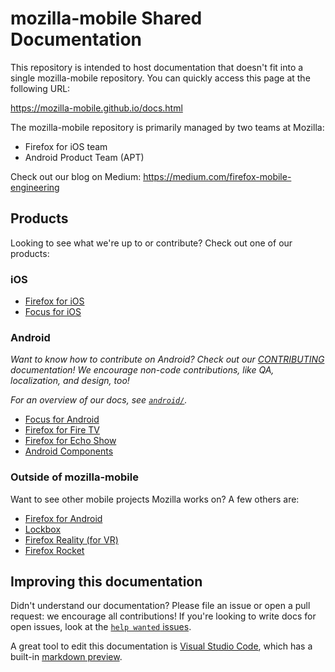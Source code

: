 # mozilla-mobile Shared Documentation
This repository is intended to host documentation that doesn't fit into a single mozilla-mobile repository. You can quickly access this page at the following URL:

https://mozilla-mobile.github.io/docs.html

The mozilla-mobile repository is primarily managed by two teams at Mozilla:
- Firefox for iOS team
- Android Product Team (APT)

Check out our blog on Medium: https://medium.com/firefox-mobile-engineering

## Products
Looking to see what we're up to or contribute? Check out one of our products:

### iOS
- [Firefox for iOS](https://github.com/mozilla-mobile/firefox-ios)
- [Focus for iOS](https://github.com/mozilla-mobile/focus-ios)

### Android
*Want to know how to contribute on Android? Check out our
[CONTRIBUTING](android/CONTRIBUTING.md) documentation! We encourage non-code
contributions, like QA, localization, and design, too!*

*For an overview of our docs, see [`android/`](android/).*
- [Focus for Android](https://github.com/mozilla-mobile/focus-android)
- [Firefox for Fire TV](https://github.com/mozilla-mobile/firefox-tv)
- [Firefox for Echo Show](https://github.com/mozilla-mobile/firefox-echo-show)
- [Android Components](https://github.com/mozilla-mobile/android-components)

### Outside of mozilla-mobile
Want to see other mobile projects Mozilla works on? A few others are:
- [Firefox for Android](https://wiki.mozilla.org/Mobile/Get_Involved)
- [Lockbox](https://github.com/mozilla-lockbox/)
- [Firefox Reality (for VR)](https://github.com/mozillareality/firefoxreality)
- [Firefox Rocket](https://github.com/mozilla-tw/Rocket)

## Improving this documentation
Didn't understand our documentation? Please file an issue or open a pull request:
we encourage all contributions! If you're looking to write docs for open issues,
look at the [`help wanted` issues][help].

A great tool to edit this documentation is [Visual Studio Code][code], which has a
built-in [markdown preview][md preview].

[code]: https://code.visualstudio.com/
[md preview]: https://code.visualstudio.com/Docs/languages/markdown#_markdown-preview
[help]: https://github.com/mozilla-mobile/shared-docs/labels/%F0%9F%93%96%20help%20wanted
